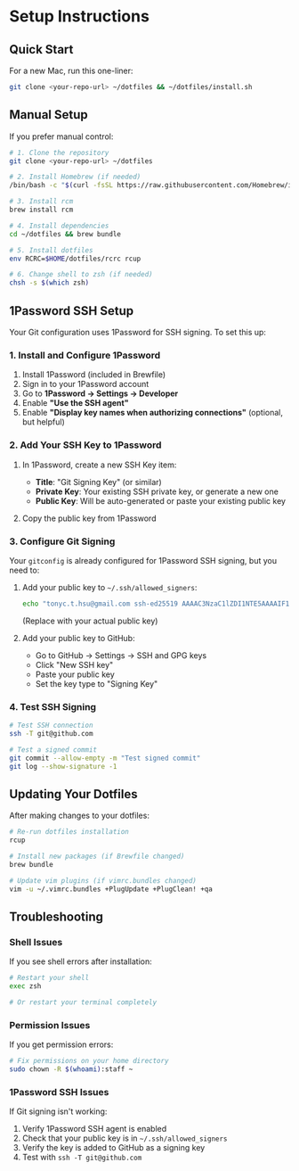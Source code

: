 # Setup Instructions

## Quick Start

For a new Mac, run this one-liner:

```bash
git clone <your-repo-url> ~/dotfiles && ~/dotfiles/install.sh
```

## Manual Setup

If you prefer manual control:

```bash
# 1. Clone the repository
git clone <your-repo-url> ~/dotfiles

# 2. Install Homebrew (if needed)
/bin/bash -c "$(curl -fsSL https://raw.githubusercontent.com/Homebrew/install/HEAD/install.sh)"

# 3. Install rcm
brew install rcm

# 4. Install dependencies
cd ~/dotfiles && brew bundle

# 5. Install dotfiles
env RCRC=$HOME/dotfiles/rcrc rcup

# 6. Change shell to zsh (if needed)
chsh -s $(which zsh)
```

## 1Password SSH Setup

Your Git configuration uses 1Password for SSH signing. To set this up:

### 1. Install and Configure 1Password

1. Install 1Password (included in Brewfile)
2. Sign in to your 1Password account
3. Go to **1Password → Settings → Developer**
4. Enable **"Use the SSH agent"**
5. Enable **"Display key names when authorizing connections"** (optional, but helpful)

### 2. Add Your SSH Key to 1Password

1. In 1Password, create a new SSH Key item:
   - **Title**: "Git Signing Key" (or similar)
   - **Private Key**: Your existing SSH private key, or generate a new one
   - **Public Key**: Will be auto-generated or paste your existing public key

2. Copy the public key from 1Password

### 3. Configure Git Signing

Your `gitconfig` is already configured for 1Password SSH signing, but you need to:

1. Add your public key to `~/.ssh/allowed_signers`:
   ```bash
   echo "tonyc.t.hsu@gmail.com ssh-ed25519 AAAAC3NzaC1lZDI1NTE5AAAAIF1GXPznqwRRaFOpx6euCAiiiEUs93JC3czqvQq+777v" >> ~/.ssh/allowed_signers
   ```
   (Replace with your actual public key)

2. Add your public key to GitHub:
   - Go to GitHub → Settings → SSH and GPG keys
   - Click "New SSH key"
   - Paste your public key
   - Set the key type to "Signing Key"

### 4. Test SSH Signing

```bash
# Test SSH connection
ssh -T git@github.com

# Test a signed commit
git commit --allow-empty -m "Test signed commit"
git log --show-signature -1
```

## Updating Your Dotfiles

After making changes to your dotfiles:

```bash
# Re-run dotfiles installation
rcup

# Install new packages (if Brewfile changed)
brew bundle

# Update vim plugins (if vimrc.bundles changed)
vim -u ~/.vimrc.bundles +PlugUpdate +PlugClean! +qa
```

## Troubleshooting

### Shell Issues
If you see shell errors after installation:
```bash
# Restart your shell
exec zsh

# Or restart your terminal completely
```

### Permission Issues
If you get permission errors:
```bash
# Fix permissions on your home directory
sudo chown -R $(whoami):staff ~
```

### 1Password SSH Issues
If Git signing isn't working:
1. Verify 1Password SSH agent is enabled
2. Check that your public key is in `~/.ssh/allowed_signers`  
3. Verify the key is added to GitHub as a signing key
4. Test with `ssh -T git@github.com`